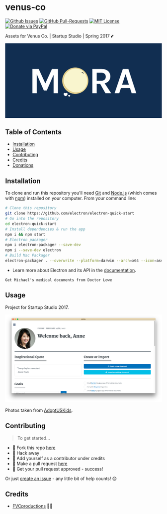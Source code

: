# venus-co

[![Github Issues](https://img.shields.io/github/issues/fvcproductions/venus-co.svg?style=flat-square)](https://github.com/fvcproductions/venus-co/issues) [![GitHub  Pull-Requests](https://img.shields.io/github/issues-pr/fvcproductions/venus-co.svg?style=flat-square)](https://github.com/fvcproductions/venus-co/pulls) [![MIT License](http://img.shields.io/:license-mit-blue.svg?style=flat-square)](http://badges.mit-license.org) [![Donate via PayPal](https://img.shields.io/badge/Donate-PayPal-blue.svg?style=flat-square)](http://paypal.me/fvcproductions)

Assets for Venus Co. | Startup Studio | Spring 2017 💕

![MORA-Logo](app/assets/images/logos/mora/type.png)

## Table of Contents

- [Installation](#installation)
- [Usage](#usage)
- [Contributing](#contributing)
- [Credits](#credits)
- [Donations](#donations)

## Installation

To clone and run this repository you'll need [Git](https://git-scm.com) and [Node.js](https://nodejs.org/en/download/) (which comes with [npm](http://npmjs.com)) installed on your computer. From your command line:

```bash
# Clone this repository
git clone https://github.com/electron/electron-quick-start
# Go into the repository
cd electron-quick-start
# Install dependencies & run the app
npm i && npm start
# Electron packager
npm i electron-packager --save-dev
npm i --save-dev electron
# Build Mac Packager
electron-packager . --overwrite --platform=darwin --arch=x64 --icon=assets/icons/mac/icon.icns --prune=true --out=release-builds
```

- Learn more about Electron and its API in the [documentation](http://electron.atom.io/docs/).

```
Get Michael's medical documents from Doctor Lowe
```

## Usage

Project for Startup Studio 2017.

![MORA-v1](app/assets/images/other/app-v1.png)

Photos taken from [AdoptUSKids](http://www.adoptuskids.org/).

## Contributing

> To get started...

- 🍴 Fork this repo [here](https://github.com/fvcproductions/venus-co#fork-destination-box)
- 🔨 Hack away
- 👥 Add yourself as a contributor under credits
- 🔧 Make a pull request [here](https://github.com/fvcproductions/venus-co/compare)
- 🎉 Get your pull request approved - success!

Or just [create an issue](https://github.com/fvcproductions/venus-co/issues) - any little bit of help counts! 😊

## Credits

- [FVCproductions](http://fvcproductions.com) 🍓🍫
